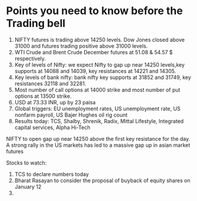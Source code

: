 # Points you need to know before the Trading bell
1. NIFTY futures is trading above 14250 levels. Dow Jones closed above 31000 and futures trading positive above 31000 levels.
2. WTI Crude and Brent Crude December futures at 51.08 & 54.57 $ respectively. 
3. Key of levels of Nifty: we expect Nifty to gap up near 14250 levels,key supports at 14088 and 14039, key resistances  at 14221 and 14305.
4. Key levels of bank nifty: bank nifty key supports at 31852 and 31749, key resistances 32118 and 32281.
5. Most number of call options at 14000 strike and most number of put options at 13500 strike.
6. USD at 73.33 INR, up by 23 paisa
7. Global triggers: EU unemployment rates, US unemployment rate, US nonfarm payroll, US Bajer Hughes oil rig count
8. Results today: TCS, Shalby, Shrenik, Radix, Mittal Lifestyle, Integrated capital services, Alpha Hi-Tech

NIFTY to open gap up near 14250 above the first key resistance for the day. A strong rally in the US markets has led to a massive gap up in asian market futures

Stocks to watch:
1. TCS to declare numbers today
2. Bharat Rasayan to consider the proposal of buyback of equity shares on January 12
3. 
